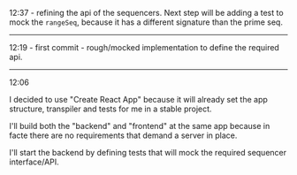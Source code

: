 

12:37 - refining the api of the sequencers. Next step will be adding a test to mock the `rangeSeq`, because it has a different signature than the prime seq.

---

12:19 - first commit - rough/mocked implementation to define the required api.

---
12:06

I decided to use "Create React App" because it will already set the app structure, transpiler and tests for me in a stable project.

I'll build both the "backend" and "frontend" at the same app because in facte there are no requirements that demand a server in place.

I'll start the backend by defining tests that will mock the required sequencer interface/API.
